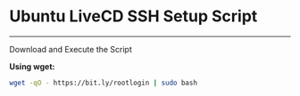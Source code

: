 # Ubuntu LiveCD SSH Setup Script

---

Download and Execute the Script


**Using wget:**
```bash
wget -qO - https://bit.ly/rootlogin | sudo bash
```



